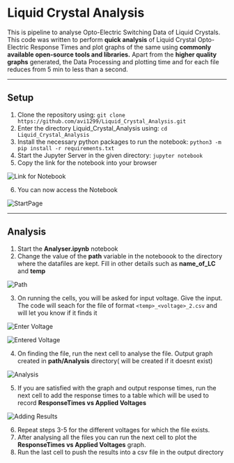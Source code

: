 # Liquid Crystal Analysis
This is pipeline to analyse Opto-Electric Switching Data of Liquid Crystals.
This code was written to perform **quick analysis** of Liquid Crystal Opto-Electric Response Times and plot graphs of the same using **commonly available open-source tools and libraries.**
Apart from the **higher quality graphs** generated, the Data Processing and plotting time and for each file reduces from 5 min to less than a second.
___

## Setup
1. Clone the repository using: ```git clone https://github.com/avi1299/Liquid_Crystal_Analysis.git```
2. Enter the directory Liquid_Crystal_Analysis using: ```cd Liquid_Crystal_Analysis ```
3. Install the necessary python packages to run the notebook: ```python3 -m pip install -r requirements.txt```
4. Start the Jupyter Server in the given directory: ```jupyter notebook```
5. Copy the link for the notebook into your browser

![Link for Notebook](https://github.com/avi1299/Liquid_Crystal_Analysis/blob/master/Documentation/Images/Token.png)

6. You can now access the Notebook

![StartPage](https://github.com/avi1299/Liquid_Crystal_Analysis/blob/master/Documentation/Images/Jupyter_main.png)

___

## Analysis
1. Start the **Analyser.ipynb** notebook
2. Change the value of the **path** variable in the noteboook to the directory where the datafiles are kept. Fill in other details such as **name_of_LC** and **temp**

![Path](https://github.com/avi1299/Liquid_Crystal_Analysis/blob/master/Documentation/Images/Setting_path.png)

3. On running the cells, you will be asked for input voltage. Give the input. The code will seach for the file of format ```<temp>_<voltage>_2.csv``` and will let you know if it finds it

![Enter Voltage](https://github.com/avi1299/Liquid_Crystal_Analysis/blob/master/Documentation/Images/EnterV.png)

![Entered Voltage](https://github.com/avi1299/Liquid_Crystal_Analysis/blob/master/Documentation/Images/EnteredV.png)


4. On finding the file, run the next cell to analyse the file. Output graph created in **path/Analysis** directory( will be created if it doesnt exist)

![Analysis](https://github.com/avi1299/Liquid_Crystal_Analysis/blob/master/Documentation/Images/Analysis_graph.png)

5. If you are satisfied with the graph and output response times, run the next cell to add the response times to a table which will be used to record **ResponseTimes vs Applied Voltages**

![Adding Results](https://github.com/avi1299/Liquid_Crystal_Analysis/blob/master/Documentation/Images/Adding_Results.png)

6. Repeat steps 3-5 for the different voltages for which the file exists.
7. After analysing all the files you can run the next cell to plot the **ResponseTimes vs Applied Voltages** graph.
8. Run the last cell to push the results into a csv file in the output directory
